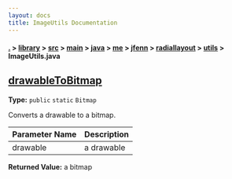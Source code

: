 ```yaml
---
layout: docs
title: ImageUtils Documentation
---
```

#### [.](./../../../../../../../../index) > [library](./../../../../../../../index) > [src](./../../../../../../index) > [main](./../../../../../index) > [java](./../../../../index) > [me](./../../../index) > [jfenn](./../../index) > [radiallayout](./../index) > [utils](./index) > **ImageUtils.java**

## [drawableToBitmap](https://github.com/TheAndroidMaster/RadialLayout/blob/master/library/src/main/java/me/jfenn/radiallayout/utils/ImageUtils.java#L12)

**Type:** `public` `static` `Bitmap`

Converts a drawable to a bitmap. 





|Parameter Name|Description|
|-----|-----|
|drawable|a drawable|


**Returned Value:** a bitmap  








